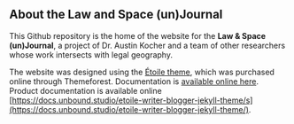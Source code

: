 
## About the Law and Space (un)Journal

This Github repository is the home of the website for the **Law & Space (un)Journal**, a project of Dr. Austin Kocher and a team of other researchers whose work intersects with legal geography.

The website was designed using the [Étoile theme](https://themeforest.net/item/toile-responsive-jekyll-theme-for-bloggers-and-writers/23079570), which was purchased online through Themeforest. Documentation is [available online here](https://docs.unbound.studio/etoile-writer-blogger-jekyll-theme/). Product documentation is available online [https://docs.unbound.studio/etoile-writer-blogger-jekyll-theme/s](https://docs.unbound.studio/etoile-writer-blogger-jekyll-theme/).
